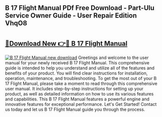 ## B 17 Flight Manual PDf Free Download - Part-Ulu Service Owner Guide - User Repair Edition VhqO8

# <h2><a href="http://bc12721.oget.top/?id=B+17+Flight+Manual">🔗Download New 👉🔴 B 17 Flight Manual</a></h2>

[![B 17 Flight Manual new download](https://i.imgur.com/5g1atiW.png)](http://bc12721.oget.top/?id=B+17+Flight+Manual)
Greetings and welcome to the user manual for your newly received B 17 Flight Manual. This comprehensive guide is intended to help you understand and utilize all of the features and benefits of your product. You will find clear instructions for installation, operation, maintenance, and troubleshooting. To get the most out of your B 17 Flight Manual, please take a moment to read through this comprehensive user manual. It includes step-by-step instructions for setting up your product, as well as detailed information on how to use its various features and capabilities. This B 17 Flight Manual features a powerful engine and innovative features for exceptional performance. Let's Get Started! Contact us today and let us B 17 Flight Manual guide you through the process.
